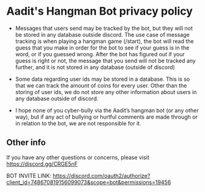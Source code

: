 # Aadit's Hangman Bot privacy policy

- Messages that users send may be tracked by the bot, but they will not be stored in any database outside discord. The use case of message tracking is when playing a hangman game (/start), the bot will read the guess that you make in order for the bot to see if your guess  is in the word, or if you guessed wrong. After the bot has figured out if your guess is right or not, the message that you send will not be tracked any further, and it is not stored in any database (outside of discord)
 
- Some data regarding user ids may be stored in a database. 
This is so that we can track the amount of coins for every user. Other than the storing of user ids, we do not store any other information about users in any database outside of discord.

- I hope none of you cyber-bully via the Aadit’s hangman bot (or any other way), but if any act of bullying or hurtful comments are made through or in relation to the bot, we are not responsible for it.


## Other info
If you have any other questions or concerns, please visit https://discord.gg/CRGE5nF

BOT INVITE LINK: https://discord.com/oauth2/authorize?client_id=748670819156099073&scope=bot&permissions=19456 
